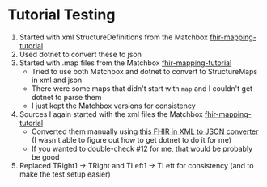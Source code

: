 # Tutorial Testing

1. Started with xml StructureDefinitions from the Matchbox [fhir-mapping-tutorial](https://github.com/ahdis/fhir-mapping-tutorial/tree/master)
2. Used dotnet to convert these to json
3. Started with .map files from the Matchbox [fhir-mapping-tutorial](https://github.com/ahdis/fhir-mapping-tutorial/tree/master)
    - Tried to use both Matchbox and dotnet to convert to StructureMaps in xml and json
    - There were some maps that didn't start with ```map``` and I couldn't get dotnet to parse them
    - I just kept the Matchbox versions for consistency
4. Sources I again started with the xml files the Matchbox [fhir-mapping-tutorial](https://github.com/ahdis/fhir-mapping-tutorial/tree/master)
    - Converted them manually using [this FHIR in XML to JSON converter](https://fhir-formats.github.io/#) (I wasn't able to figure out how to get dotnet to do it for me)
    - If you wanted to double-check #12 for me, that would be probably be good
5. Replaced TRight1 -> TRight and TLeft1 -> TLeft for consistency (and to make the test setup easier)